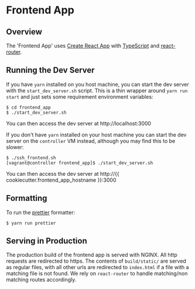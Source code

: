 # Frontend App

## Overview

The 'Frontend App' uses [Create React App](https://github.com/facebook/create-react-app)
with [TypeScript](https://www.typescriptlang.org) and [react-router](https://reacttraining.com/react-router/).

## Running the Dev Server

If you have `yarn` installed on you host machine, you can start the dev server
with the `start_dev_server.sh` script. This is a thin wrapper around
`yarn run start` and just sets some requirement environment variables:

```
$ cd frontend_app
$ ./start_dev_server.sh
```

You can then access the dev server at http://localhost:3000

If you don't have `yarn` installed on your host machine you can start the dev
server on the `controller` VM instead, although you may find this to be slower:

```
$ ./ssh_frontend.sh
[vagrant@controller frontend_app]$ ./start_dev_server.sh
```

You can then access the dev server at http://{{ cookiecutter.frontend_app_hostname }}:3000

## Formatting

To run the [prettier](https://prettier.io) formatter:

```
$ yarn run prettier
```

## Serving in Production

The production build of the frontend app is served with NGINX. All http
requests are redirected to https. The contents of `build/static/` are served as
regular files, with all other urls are redirected to `index.html` if a file with
a matching file is not found. We rely on `react-router` to handle matching/non
matching routes accordingly.
